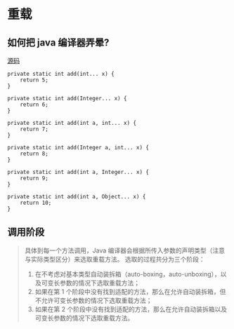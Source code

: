 # 重载

## 如何把 java 编译器弄晕?

[源码](./OverloadTest.java)

```
private static int add(int... x) {
    return 5;
}

private static int add(Integer... x) {
    return 6;
}

private static int add(int a, int... x) {
    return 7;
}

private static int add(Integer a, int... x) {
    return 8;
}

private static int add(int a, Integer... x) {
    return 9;
}

private static int add(int a, Object... x) {
    return 10;
}
```


## 调用阶段

> 具体到每一个方法调用，Java 编译器会根据所传入参数的声明类型（注意与实际类型区分）来选取重载方法。
> 选取的过程共分为三个阶段：
> 1. 在不考虑对基本类型自动装拆箱（auto-boxing，auto-unboxing），以及可变长参数的情况下选取重载方法；
> 2. 如果在第 1 个阶段中没有找到适配的方法，那么在允许自动装拆箱，但不允许可变长参数的情况下选取重载方法；
> 3. 如果在第 2 个阶段中没有找到适配的方法，那么在允许自动装拆箱以及可变长参数的情况下选取重载方法。



